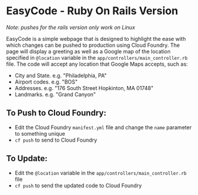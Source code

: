EasyCode - Ruby On Rails Version
=
*Note: pushes for the rails version only work on Linux*

EasyCode is a simple webpage that is designed to highlight the ease with which changes can be pushed to production using Cloud Foundry. 
The page will display a greeting as well as a Google map of the location specified in `@location` variable in the `app/controllers/main_controller.rb` file. The code 
will accept any location that Google Maps accepts, such as:

*	City and State. e.g. "Philadelphia, PA"
*	Airport codes. e.g. "BOS"
*	Addresses. e.g. "176 South Street Hopkinton, MA 01748"
*	Landmarks. e.g. "Grand Canyon"


To Push to Cloud Foundry:
-
* Edit the Cloud Foundry `manifest.yml` file and change the `name` parameter to something unique
* `cf push` to send to Cloud Foundry

To Update:
-
* Edit the `@location` variable in the `app/controllers/main_controller.rb` file 
* `cf push` to send the updated code to Cloud Foundry
